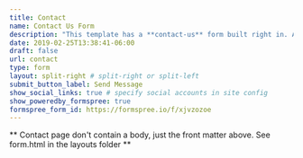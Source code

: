 ```yaml
---
title: Contact
name: Contact Us Form
description: "This template has a **contact-us** form built right in. All you need to do is add a valid recipient email address or form-id to the front matter of this form page and you're ready to receive submissions."
date: 2019-02-25T13:38:41-06:00
draft: false
url: contact
type: form
layout: split-right # split-right or split-left
submit_button_label: Send Message
show_social_links: true # specify social accounts in site config
show_poweredby_formspree: true
formspree_form_id: https://formspree.io/f/xjvzozoe
---
```


** Contact page don't contain a body, just the front matter above.
See form.html in the layouts folder **
